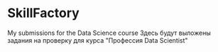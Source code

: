 # SkillFactory
My submissions for the Data Science course
Здесь будут выложены задания на проверку для курса "Профессия Data Scientist"
